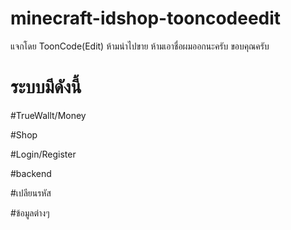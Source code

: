 # minecraft-idshop-tooncodeedit
แจกโดย ToonCode(Edit) ห้ามนำไปขาย ห้ามเอาชื่อผมออกนะครับ ขอบคุณครับ


# ระบบมีดังนี้
#TrueWallt/Money

#Shop

#Login/Register

#backend

#เปลียนรหัส

#ข้อมูลต่างๆ
